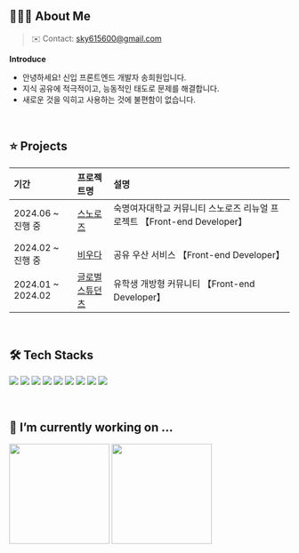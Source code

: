 ## 👩🏻‍💻 About Me

> ✉️ Contact: sky615600@gmail.com

__Introduce__
- 안녕하세요! 신입 프론트엔드 개발자 송희원입니다.
- 지식 공유에 적극적이고, 능동적인 태도로 문제를 해결합니다.
- 새로운 것을 익히고 사용하는 것에 불편함이 없습니다.

<br/>

## ⭐️ Projects

| 기간 | 프로젝트명 | 설명 |
| :--- | :--- | :--- |
| 2024.06 ~ 진행 중 | [스노로즈](https://github.com/snorose/snorose-front-react) | 숙명여자대학교 커뮤니티 스노로즈 리뉴얼 프로젝트 【Front-end Developer】 &nbsp; &nbsp; &nbsp; &nbsp; &nbsp; &nbsp; &nbsp; &nbsp; &nbsp; &nbsp; &nbsp; &nbsp; &nbsp; &nbsp; &nbsp; &nbsp; |
| 2024.02 ~ 진행 중 | [비우다](https://github.com/Biwooda/biwooda-client) | 공유 우산 서비스 【Front-end Developer】 |
| 2024.01 ~ 2024.02 | [글로벌 스튜던츠](https://github.com/Global-Students/global-students-client) | 유학생 개방형 커뮤니티 【Front-end Developer】 |

<br/>

## 🛠️ Tech Stacks

<img src="https://img.shields.io/badge/HTML5-E34F26?style=for-the-badge&logo=html5&logoColor=white"> <img src="https://img.shields.io/badge/CSS3-1572B6?style=for-the-badge&logo=css3&logoColor=white"> <img src="https://img.shields.io/badge/JavaScript-F7DF1E?style=for-the-badge&logo=javascript&logoColor=black"> <img src="https://img.shields.io/badge/React-61DAFB?style=for-the-badge&logo=react&logoColor=black"> <img src="https://img.shields.io/badge/React Router-CA4245?style=for-the-badge&logo=reactrouter&logoColor=white"> <img src="https://img.shields.io/badge/Prettier-F7B93E?style=for-the-badge&logo=prettier&logoColor=black"> <img src="https://img.shields.io/badge/ESLint-4B32C3?style=for-the-badge&logo=eslint&logoColor=white"> <img src="https://img.shields.io/badge/Tailwind CSS-06B6D4?style=for-the-badge&logo=tailwindcss&logoColor=white"> <img src="https://img.shields.io/badge/PostCSS-DD3A0A?style=for-the-badge&logo=postcss&logoColor=white">

<br/>

## 🌱 I’m currently working on ...

<div alignY="top">
  <img height="180" src="https://github-readme-stats.vercel.app/api?username=haesa&show_icons=true&title_color=9796f0&text_color=d5d5d5&icon_color=dadaf5&bg_color=22272e"/>
  <img height="180" src="https://github-readme-stats.vercel.app/api/top-langs/?username=haesa&layout=compact&title_color=9796f0&text_color=d5d5d5&bg_color=22272e"/>
</div>

<!--
**haesa/haesa** is a ✨ _special_ ✨ repository because its `README.md` (this file) appears on your GitHub profile.

Here are some ideas to get you started:

- 🔭 I’m currently working on ...
- 🌱 I’m currently learning ...
- 👯 I’m looking to collaborate on ...
- 🤔 I’m looking for help with ...
- 💬 Ask me about ...
- 📫 How to reach me: ...
- 😄 Pronouns: ...
- ⚡ Fun fact: ...

[Github Stat option]
&include_all_commits=true

-->
